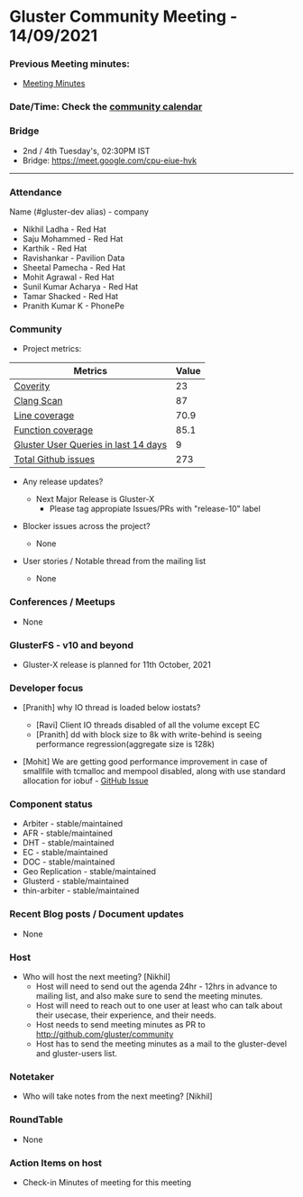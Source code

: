 # Gluster Community Meeting -  14/09/2021


### Previous Meeting minutes:

- [Meeting Minutes](https://github.com/gluster/community/tree/master/meetings)

### Date/Time: Check the [community calendar](https://calendar.google.com/event?action=TEMPLATE&tmeid=MDQ0YmRydTllMXYzdWFoMmpsbjdqNXJlYmNfMjAyMDEwMjdUMDkwMDAwWiBzYWptb2hhbUByZWRoYXQuY29t&tmsrc=sajmoham%40redhat.com&scp=ALL)

### Bridge
  - 2nd / 4th Tuesday's, 02:30PM IST
  - Bridge: https://meet.google.com/cpu-eiue-hvk


-------

### Attendance
Name (#gluster-dev alias) - company
* Nikhil Ladha - Red Hat
* Saju Mohammed - Red Hat
* Karthik - Red Hat
* Ravishankar - Pavilion Data
* Sheetal Pamecha - Red Hat
* Mohit Agrawal - Red Hat
* Sunil Kumar Acharya - Red Hat
* Tamar Shacked - Red Hat
* Pranith Kumar K - PhonePe

### Community

* Project metrics:

|    Metrics                |   Value  |
| ------------------------- | -------- |
|[Coverity](https://scan.coverity.com/projects/gluster-glusterfs)  | 23  |
|[Clang Scan](https://build.gluster.org/job/clang-scan/lastBuild/) |   87  |
|[Line coverage](https://build.gluster.org/job/line-coverage/lastCompletedBuild/Line_20Coverage_20Report/)|     70.9 |
|[Function coverage](https://build.gluster.org/job/line-coverage/lastCompletedBuild/Line_20Coverage_20Report/)|     85.1 |
|[Gluster User Queries in last 14 days](https://lists.gluster.org/pipermail/gluster-users/2021-August/thread.html)        |     9     |
|[Total Github issues](https://github.com/gluster/glusterfs/issues)       |  273     |


* Any release updates?
    * Next Major Release is Gluster-X
        * Please tag appropiate Issues/PRs with "release-10" label

* Blocker issues across the project?
    * None

* User stories / Notable thread from the mailing list
    * None

### Conferences / Meetups
* None


### GlusterFS - v10 and beyond
* Gluster-X release is planned for 11th October, 2021

### Developer focus
 * [Pranith] why IO thread is loaded below iostats?
     * [Ravi] Client IO threads disabled of all the volume except EC
     * [Pranith] dd with block size to 8k with write-behind is seeing performance regression(aggregate size is 128k)

 * [Mohit] We are getting good performance improvement in case of smallfile with tcmalloc and mempool disabled, along with use standard allocation for iobuf - [GitHub Issue](https://github.com/gluster/glusterfs/issues/2771)



### Component status
* Arbiter - stable/maintained
* AFR - stable/maintained
* DHT - stable/maintained
* EC - stable/maintained
* DOC - stable/maintained
* Geo Replication - stable/maintained
* Glusterd - stable/maintained
* thin-arbiter - stable/maintained



### Recent Blog posts / Document updates
* None

### Host

* Who will host the next meeting? [Nikhil]
  - Host will need to send out the agenda 24hr - 12hrs in advance to mailing list, and also make sure to send the meeting minutes.
  - Host will need to reach out to one user at least who can talk about their usecase, their experience, and their needs.
  - Host needs to send meeting minutes as PR to http://github.com/gluster/community
  - Host has to send the meeting minutes as a mail to the gluster-devel and gluster-users list.


### Notetaker

* Who will take notes from the next meeting? [Nikhil]


### RoundTable
* None

### Action Items on host
* Check-in Minutes of meeting for this meeting



